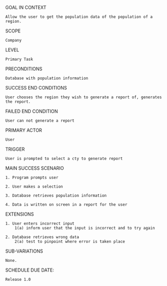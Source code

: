 GOAL IN CONTEXT

	Allow the user to get the population data of the population of a region.


SCOPE

	Company
	
	
LEVEL

	Primary Task
	
	
PRECONDITIONS

	Database with population information
	
	
SUCCESS END CONDITIONS

	User chooses the region they wish to generate a report of, generates the report.
	
	
FAILED END CONDITION

	User can not generate a report
	
	
PRIMARY ACTOR

	User
	

TRIGGER

	User is prompted to select a cty to generate report
	
	
MAIN SUCCESS SCENARIO

	1. Program prompts user
	
	2. User makes a selection
	
	3. Database retrieves population information
	
	4. Data is written on screen in a report for the user
	

EXTENSIONS

	1. User enters incorrect input
		1(a) inform user that the input is incorrect and to try again
		
	2. Database retrieves wrong data
		2(a) test to pinpoint where error is taken place
	


SUB-VARIATIONS 

	None.



SCHEDULE DUE DATE: 

	Release 1.0



